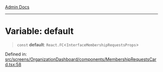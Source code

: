 [Admin Docs](/)

---

# Variable: default

> `const` **default**: `React.FC`\<`InterfaceMembershipRequestsProps`\>

Defined in: [src/screens/OrganizationDashboard/components/MembershipRequestsCard.tsx:58](https://github.com/PalisadoesFoundation/talawa-admin/blob/main/src/screens/OrganizationDashboard/components/MembershipRequestsCard.tsx#L58)
